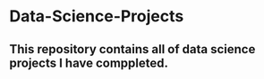 # Data-Science-Projects
## This repository contains all of data science projects I have comppleted.
